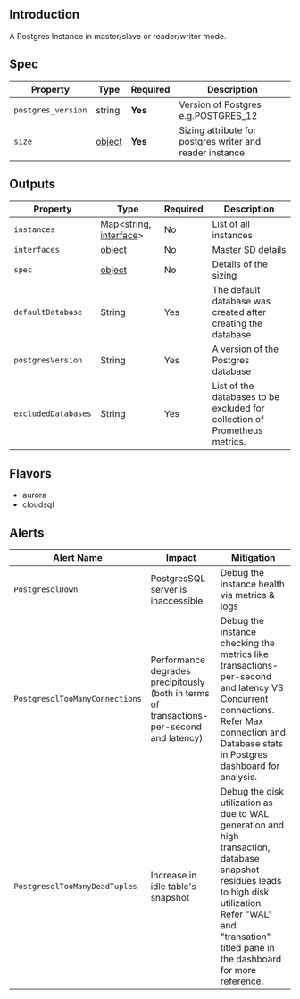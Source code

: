 ## Introduction

A Postgres Instance in master/slave or reader/writer mode.

## Spec

| Property              | Type            | Required | Description                                              |
|-----------------------|-----------------|----------|----------------------------------------------------------|
| `postgres_version`    | string          | **Yes**  | Version of Postgres e.g.POSTGRES_12                      |
| `size`                | [object](../../traits/size.md) | **Yes**  | Sizing attribute for postgres writer and reader instance |

## Outputs

| Property     | Type                                                     | Required | Description                                                                |
|--------------|----------------------------------------------------------|----------|----------------------------------------------------------------------------|
| `instances`  | Map<string, [interface](../../traits/interface.md)>      | No       | List of all instances                                                      |
| `interfaces` | [object](../../traits/reader-writer-interfaces.schema.md) | No       | Master SD details                                                          |
| `spec`       | [object](#spec)                                          | No       | Details of the sizing                                                      |
| `defaultDatabase`| String      | Yes | The default database was created after creating the database               |
| `postgresVersion` | String | Yes | A version of the Postgres database                                         | 
|`excludedDatabases` | String | Yes | List of the databases to be excluded for collection of Prometheus metrics. |




## Flavors

- aurora
- cloudsql

## Alerts

| Alert Name                     | Impact                                                                                   | Mitigation                                                                                                                                                                                                         |
|--------------------------------|------------------------------------------------------------------------------------------|--------------------------------------------------------------------------------------------------------------------------------------------------------------------------------------------------------------------|
| `PostgresqlDown`               | PostgresSQL server is inaccessible                                                       | Debug the instance health via metrics & logs                                                                                                                                                                       |
| `PostgresqlTooManyConnections` | Performance degrades precipitously (both in terms of transactions-per-second and latency) | Debug the instance checking the metrics like transactions-per-second and latency VS Concurrent connections. Refer Max connection and Database stats in Postgres dashboard for analysis.                            |
| `PostgresqlTooManyDeadTuples`  | Increase in idle table's snapshot                                             | Debug the disk utilization as due to WAL generation and high transaction, database snapshot residues leads to high disk utilization. Refer "WAL" and "transation" titled pane in the dashboard for more reference. | 
